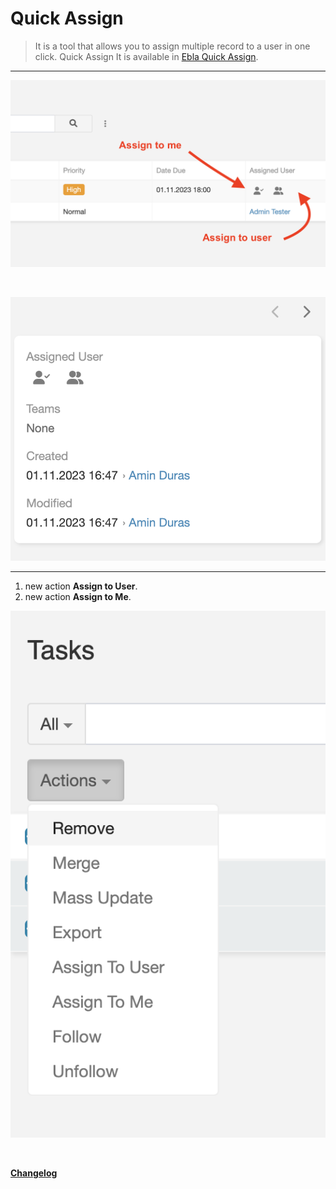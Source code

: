 # Quick Assign <a href="https://www.eblasoft.com.tr/espocrm-extension-page/quick-assign" target="_blank" id="ext-version"></a>

> It is a tool that allows you to assign multiple record to a user in one click.
> Quick Assign It is available in [Ebla Quick Assign](https://www.eblasoft.com.tr/espocrm-extension-page/quick-assign).


---


![Quick Assign](../../_static/images/extensions/quick-assign/quick-assign.png)

<br>

![Quick Assign](../../_static/images/extensions/quick-assign/quick-assign-1.png)

---

1. new action **Assign to User**.
2. new action **Assign to Me**.

![Quick Assign](../../_static/images/extensions/quick-assign/quick-assign-op.png)

<br>

**<font color=gray> [Changelog](changelog.md) </font>**


<script>
    async function fetchData() {
    const url = 'https://crm.eblasoft.com.tr/api/v1/Docs?id=64be50a26090b021e';
    const response = await fetch(url);
    const data = await response.json();
    
    const {version} = data;
    const badgeUrl = `https://img.shields.io/badge/version-${version}-green`;
    
    const badgeImg = document.createElement("img");
    badgeImg.src = badgeUrl;
    badgeImg.style = "height: 22px; margin-left: 10px;";


    document.getElementById("ext-version").appendChild(badgeImg);
}
    fetchData();

</script>